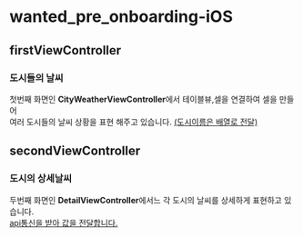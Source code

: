 # wanted_pre_onboarding-iOS

## firstViewController
### 도시들의 날씨
첫번째 화면인 **CityWeatherViewController**에서 테이블뷰,셀을 연결하여 셀을 만들어  
여러 도시들의 날씨 상황을 표현 해주고 있습니다. <u>(도시이름은 배열로 전달)</u>



## secondViewController
### 도시의 상세날씨
두번째 화면인 **DetailViewController**에서느 각 도시의 날씨를 상세하게 표현하고 있습니다.  
<u>api통신을 받아 값을 전달합니다.</u>




